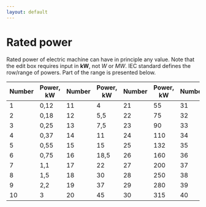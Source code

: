```yaml
---
layout: default
---
```


# Rated power

Rated power of electric machine can have in principle any value. Note that the edit box requires input in **kW**, not *W* or *MW*. IEC standard defines the row/range of powers. Part of the range is presented below.

Number  |  Power, kW  |  Number  |  Power, kW  |  Number  |  Power, kW  |  Number  |  Power, kW  |  Number  |  Power, kW 
------------   |   -------------   | ------------ | ------------- | ------------ | ------------- | ------------ | ------------- | ------------ | -------------
1  |  0,12  |  11  | 4 | 21 | 55 | 31 | 355 | 41 | 1250
2 | 0,18 | 12 | 5,5 | 22 | 75 | 32 | 400 | 42 | 1400
3 | 0,25 | 13 | 7,5 | 23 | 90 | 33 | 450 | 43 | 1600
4 | 0,37 | 14 | 11 | 24 | 110 | 34 | 500 | 44 | 2000
5 | 0,55 | 15 | 15 | 25 | 132 | 35 | 560 | 45 | 2500
6 | 0,75 | 16 | 18,5 | 26 | 160 | 36 | 630 | 46 | 3150
7 | 1,1 | 17 | 22 | 27 | 200 | 37 | 710 | 47 | 4000
8 | 1,5 | 18 | 30 | 28 | 250 | 38 | 800 |  | 
9 | 2,2 | 19 | 37 | 29 | 280 | 39 | 900 |  | 
10| 3 | 20 | 45 | 30 | 315 | 40 | 1000 |  | 

